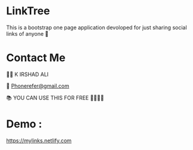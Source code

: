 # LinkTree
 This is a bootstrap one page application devoloped for just sharing social links of anyone 🙂
 
 
 # Contact Me
 
 🙋‍♂️ K IRSHAD ALI </br>
 
 📧 Phonerefer@gmail.com
 
 📚 YOU CAN USE THIS FOR FREE  🎊🎉🎉🎊
 
 # Demo :
 https://mylinks.netlify.com
 
